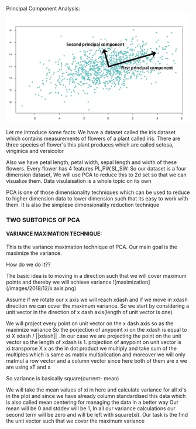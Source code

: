 Principal Component Analysis:
![Test](assets/README-d2036605.png)

Let me introduce some facts:
We have a dataset called the iris dataset which contains measurements of
flowers of a plant called iris. There are three species of flower's this plant produces which are called setosa, viriginica and versicolor

Also we have petal length, petal width, sepal length and width of these flowers. Every flower has 4 features PL,PW,SL,SW. So our dataset is a four dimension dataset, We will use PCA to reduce this to 2d set so that we can visualize them. Data visulaisation is a whole topic on its own

PCA is one of those dimensionality techniques which can be used to reduce to higher dimension data to lower dimension such that its easy to work with them. It is also the simplese dimensionality reduction technique

### TWO SUBTOPICS OF PCA

#### VARIANCE MAXIMATION TECHNIQUE:
This is the variance maximation technique of PCA. Our main goal is the maximize the variance.

How do we do it??

The basic idea is to moving in a direction such that we will cover maximum points and thereby we will achieve variance
![maximization](/images/2018/12/x axis.png)

Assume if we rotate our x axis we will reach xdash and if we move in xdash direction we can cover the maximum variance. So we start by considering a unit vector in the direction of x dash axis(length of unit vector is one)

We will project every point on unit vector on the x dash axis so as the maximize variance
So the porjection of anypoint xi on the xdash is equal to
xi X xdash / ||xdash|| . In our case we are projecting the point on the unit vector so the length of xdash is 1.
projection of anypoint on unit vector is xi.transporse X x as the in dot product we multiply and take sum of the multiples which is same as matrix multiplication and moreover we will only matmul a row vector and a column vector since here both of them are x we are using xT and x

So variance is basically square(current- mean)

We will take the mean values of xi in here and calculate variance for all xi's in the plot and since we have already column standardised this data which is also called mean centering for managing the data in a better way
Our mean will be 0 and stddev will be 1, In all our variance calculations our second term will be zero and will be left with square(xi). Our task is the find the unit vector such that we cover the maximum variance
